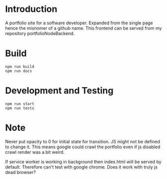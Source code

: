 # Introduction

A portfolio site for a software developer. Expanded from the single page hence the misnomer of a github name.
This frontend can be served from my repository portfolioNodeBackend. 

# Build
```
npm run build
npm run docs
```

# Development and Testing
```
npm run start
npm run tests
```

# Note 
Never put opacity to 0 for initial state for transition. JS might not be defined to change it.
This means google could crawl the portfolio even if js disabled crawl render was a bit weird.

If service worker is working in background then index.html will be served by default.
Therefore can't test with google chrome. Does it work with truly js dead browser? 




